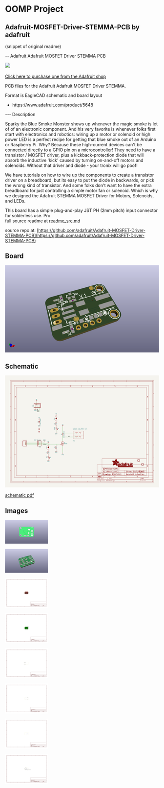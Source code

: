 # OOMP Project  
## Adafruit-MOSFET-Driver-STEMMA-PCB  by adafruit  
  
(snippet of original readme)  
  
-- Adafruit Adafruit MOSFET Driver STEMMA PCB  
  
<a href="http://www.adafruit.com/products/5648"><img src="assets/5648-04.jpg?raw=true" width="500px"><br/>  
Click here to purchase one from the Adafruit shop</a>  
  
PCB files for the Adafruit Adafruit MOSFET Driver STEMMA.   
  
Format is EagleCAD schematic and board layout  
* https://www.adafruit.com/product/5648  
  
--- Description  
  
Sparky the Blue Smoke Monster shows up whenever the magic smoke is let of of an electronic component. And his very favorite is whenever folks first start with electronics and robotics: wiring up a motor or solenoid or high power LED is a perfect recipe for getting that blue smoke out of an Arduino or Raspberry Pi. Why? Because these high-current devices can't be connected directly to a GPIO pin on a microcontroller! They need to have a transistor / MOSFET driver, plus a kickback-protection diode that will absorb the inductive 'kick' caused by turning on-and-off motors and solenoids. Without that driver and diode - your tronix will go poof!  
  
We have tutorials on how to wire up the components to create a transistor driver on a breadboard, but its easy to put the diode in backwards, or pick the wrong kind of transistor. And some folks don't want to have the extra breadboard for just controlling a simple motor fan or solenoid. Which is why we designed the Adafruit STEMMA MOSFET Driver for Motors, Solenoids, and LEDs.   
  
This board has a simple plug-and-play JST PH (2mm pitch) input connector for solderless use. Pro  
  full source readme at [readme_src.md](readme_src.md)  
  
source repo at: [https://github.com/adafruit/Adafruit-MOSFET-Driver-STEMMA-PCB](https://github.com/adafruit/Adafruit-MOSFET-Driver-STEMMA-PCB)  
## Board  
  
[![working_3d.png](working_3d_600.png)](working_3d.png)  
## Schematic  
  
[![working_schematic.png](working_schematic_600.png)](working_schematic.png)  
  
[schematic pdf](working_schematic.pdf)  
## Images  
  
[![working_3D_bottom.png](working_3D_bottom_140.png)](working_3D_bottom.png)  
  
[![working_3D_top.png](working_3D_top_140.png)](working_3D_top.png)  
  
[![working_assembly_page_01.png](working_assembly_page_01_140.png)](working_assembly_page_01.png)  
  
[![working_assembly_page_02.png](working_assembly_page_02_140.png)](working_assembly_page_02.png)  
  
[![working_assembly_page_03.png](working_assembly_page_03_140.png)](working_assembly_page_03.png)  
  
[![working_assembly_page_04.png](working_assembly_page_04_140.png)](working_assembly_page_04.png)  
  
[![working_assembly_page_05.png](working_assembly_page_05_140.png)](working_assembly_page_05.png)  
  
[![working_assembly_page_06.png](working_assembly_page_06_140.png)](working_assembly_page_06.png)  
